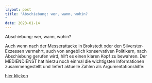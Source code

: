 ```yaml
---
layout: post
title: "Abschiebung: wer, wann, wohin?
"
date: 2023-01-14
---
```


Abschiebung: wer, wann, wohin?

Auch wenn nach der Messerattacke in Brokstedt oder den Silverster-Exzessen vermehrt, auch von angeblich konservativen Politikern, nach Abschiebung gerufen wird, hilft es einen klaren Kopf zu bewahren. Der MEDIENDIENST hat hierzu noch einmal die wichtigsten Informationen zusammengestellt und liefert aktuelle Zahlen als Argumentationshilfe:

[hier klicken](https://mediendienst-integration.de/artikel/einfach-abschieben.html)


